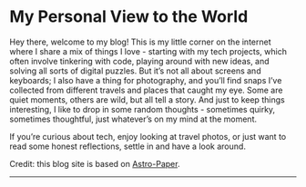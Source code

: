 # My Personal View to the World

Hey there, welcome to my blog! This is my little corner on the internet where I share a mix of things I love - starting with my tech projects, which often involve tinkering with code, playing around with new ideas, and solving all sorts of digital puzzles. But it’s not all about screens and keyboards; I also have a thing for photography, and you’ll find snaps I’ve collected from different travels and places that caught my eye. Some are quiet moments, others are wild, but all tell a story. And just to keep things interesting, I like to drop in some random thoughts - sometimes quirky, sometimes thoughtful, just whatever’s on my mind at the moment.



If you’re curious about tech, enjoy looking at travel photos, or just want to read some honest reflections, settle in and have a look around.

Credit: this blog site is based on [Astro-Paper](https://github.com/satnaing/astro-paper/graphs/contributors).

---